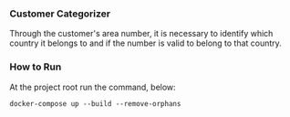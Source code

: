 ### Customer Categorizer
Through the customer's area number, it is necessary to identify which country it belongs to and if the number is valid to belong to that country.


### How to Run 
At the project root run the command, below:

```
docker-compose up --build --remove-orphans
```
